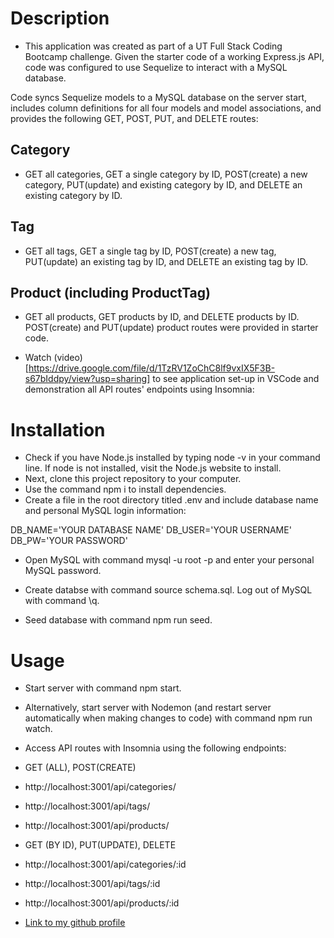 # Description
* This application was created as part of a UT Full Stack Coding Bootcamp challenge. Given the starter code of a working Express.js API, code was configured to use Sequelize to interact with a MySQL database.

Code syncs Sequelize models to a MySQL database on the server start, includes column definitions for all four models and model associations, and provides the following GET, POST, PUT, and DELETE routes:

## Category
* GET all categories, GET a single category by ID, POST(create) a new category, PUT(update) and existing category by ID, and DELETE an existing category by ID.

## Tag

* GET all tags, GET a single tag by ID, POST(create) a new tag, PUT(update) an existing tag by ID, and DELETE an existing tag by ID.

## Product (including ProductTag)
* GET all products, GET products by ID, and DELETE products by ID. POST(create) and PUT(update) product routes were provided in starter code.

* Watch (video)[https://drive.google.com/file/d/1TzRV1ZoChC8lf9vxIX5F3B-s67bIddpy/view?usp=sharing] to see application set-up in VSCode and demonstration all API routes' endpoints using Insomnia:


# Installation
* Check if you have Node.js installed by typing node -v in your command line. If node is not installed, visit the Node.js website to install.
* Next, clone this project repository to your computer.
* Use the command npm i to install dependencies.
* Create a file in the root directory titled .env and include database name and personal MySQL login information:

DB_NAME='YOUR DATABASE NAME'
DB_USER='YOUR USERNAME'
DB_PW='YOUR PASSWORD'

* Open MySQL with command mysql -u root -p and enter your personal MySQL password.

* Create databse with command source schema.sql. Log out of MySQL with command \q.

* Seed database with command npm run seed.

# Usage

* Start server with command npm start.

* Alternatively, start server with Nodemon (and restart server automatically when making changes to code) with command npm run watch.

* Access API routes with Insomnia using the following endpoints:

* GET (ALL), POST(CREATE)

* http://localhost:3001/api/categories/
* http://localhost:3001/api/tags/
* http://localhost:3001/api/products/

* GET (BY ID), PUT(UPDATE), DELETE

* http://localhost:3001/api/categories/:id
* http://localhost:3001/api/tags/:id
* http://localhost:3001/api/products/:id


* [Link to my github profile](https://github.com/RoopaThimmanacherla/e-commerce-backend)







